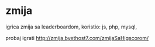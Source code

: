 # zmija
igrica zmija sa leaderboardom, koristio: js, php, mysql,

probaj igrati http://zmija.byethost7.com/zmijaSaHigscorom/
